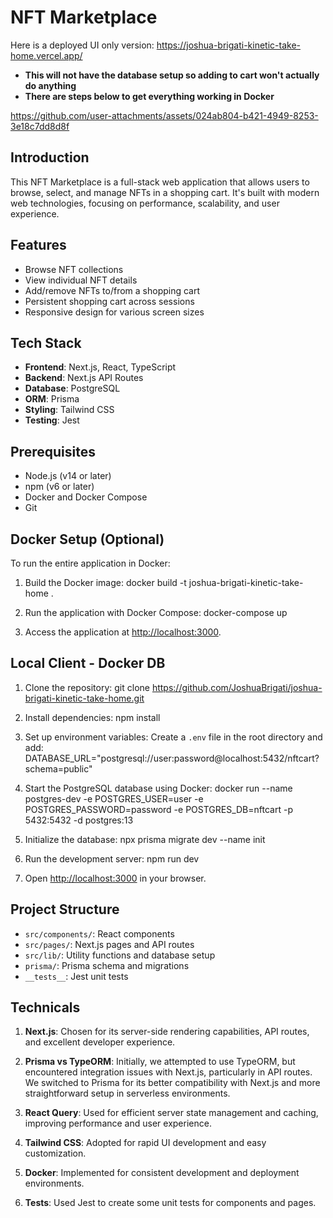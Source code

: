 # NFT Marketplace

Here is a deployed UI only version: https://joshua-brigati-kinetic-take-home.vercel.app/
- **This will not have the database setup so adding to cart won't actually do anything**
- **There are steps below to get everything working in Docker**


https://github.com/user-attachments/assets/024ab804-b421-4949-8253-3e18c7dd8d8f


## Introduction

This NFT Marketplace is a full-stack web application that allows users to browse, select, and manage NFTs in a shopping cart. It's built with modern web technologies, focusing on performance, scalability, and user experience.

## Features

- Browse NFT collections
- View individual NFT details
- Add/remove NFTs to/from a shopping cart
- Persistent shopping cart across sessions
- Responsive design for various screen sizes

## Tech Stack

- **Frontend**: Next.js, React, TypeScript
- **Backend**: Next.js API Routes
- **Database**: PostgreSQL
- **ORM**: Prisma
- **Styling**: Tailwind CSS
- **Testing**: Jest

## Prerequisites

- Node.js (v14 or later)
- npm (v6 or later)
- Docker and Docker Compose
- Git

## Docker Setup (Optional)

To run the entire application in Docker:

1. Build the Docker image:
docker build -t joshua-brigati-kinetic-take-home .

2. Run the application with Docker Compose:
docker-compose up

3. Access the application at [http://localhost:3000](http://localhost:3000).

## Local Client - Docker DB

1. Clone the repository:
git clone https://github.com/JoshuaBrigati/joshua-brigati-kinetic-take-home.git

2. Install dependencies:
npm install

3. Set up environment variables:
Create a `.env` file in the root directory and add:
DATABASE_URL="postgresql://user:password@localhost:5432/nftcart?schema=public"

4. Start the PostgreSQL database using Docker:
docker run --name postgres-dev -e POSTGRES_USER=user -e POSTGRES_PASSWORD=password -e POSTGRES_DB=nftcart -p 5432:5432 -d postgres:13

5. Initialize the database:
npx prisma migrate dev --name init

6. Run the development server:
npm run dev

7. Open [http://localhost:3000](http://localhost:3000) in your browser.

## Project Structure

- `src/components/`: React components
- `src/pages/`: Next.js pages and API routes
- `src/lib/`: Utility functions and database setup
- `prisma/`: Prisma schema and migrations
- `__tests__`: Jest unit tests

## Technicals

1. **Next.js**: Chosen for its server-side rendering capabilities, API routes, and excellent developer experience.

2. **Prisma vs TypeORM**: Initially, we attempted to use TypeORM, but encountered integration issues with Next.js, particularly in API routes. We switched to Prisma for its better compatibility with Next.js and more straightforward setup in serverless environments.

3. **React Query**: Used for efficient server state management and caching, improving performance and user experience.

4. **Tailwind CSS**: Adopted for rapid UI development and easy customization.

5. **Docker**: Implemented for consistent development and deployment environments.

6. **Tests**: Used Jest to create some unit tests for components and pages.
